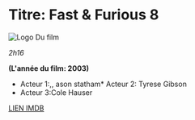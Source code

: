 # Titre: Fast & Furious 8

![Logo Du film](http://www.imdb.com/title/tt4630562/mediaviewer/rm2675061248?ref_=tt_ov_i)

*2h16*

**(L'année du film: 2003)**

* Acteur 1:,, ason statham* Acteur 2: Tyrese Gibson
* Acteur 3:Cole Hauser

[LIEN IMDB](http://www.imdb.com/title/tt4630562/?ref_=tt_rec_tt)
